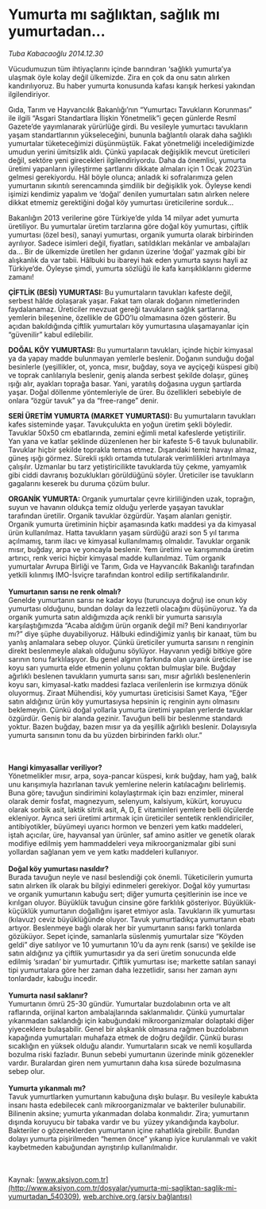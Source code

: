 # Yumurta mı sağlıktan, sağlık mı yumurtadan...

*Tuba Kabacaoğlu 2014.12.30*

<div class="pNewsDetailMainContent" itemprop="articleBody">
 <p>
  Vücudumuzun tüm ihtiyaçlarını içinde barındıran ‘sağlıklı yumurta’ya ulaşmak öyle kolay değil ülkemizde. Zira en çok da onu satın alırken kandırılıyoruz. Bu haber yumurta konusunda kafası karışık herkesi yakından ilgilendiriyor.
 </p>
 <p>
  Gıda, Tarım ve Hayvancılık Bakanlığı’nın “Yumurtacı Tavukların Korunması” ile ilgili “Asgari Standartlara İlişkin Yönetmelik”i geçen günlerde Resmî Gazete’de yayımlanarak yürürlüğe girdi. Bu vesileyle yumurtacı tavukların yaşam standartlarının yükseleceğini, bununla bağlantılı olarak daha sağlıklı yumurtalar tüketeceğimizi düşünmüştük. Fakat yönetmeliği incelediğimizde umudun yerini ümitsizlik aldı. Çünkü yapılacak değişiklik mevcut üreticileri değil, sektöre yeni girecekleri ilgilendiriyordu. Daha da önemlisi, yumurta üretimi yapanların iyileştirme şartlarını dikkate almaları için 1 Ocak 2023’ün gelmesi gerekiyordu. Hâl böyle olunca; anladık ki sofralarımıza gelen yumurtanın sıkıntılı serencamında şimdilik bir değişiklik yok. Öyleyse kendi işimizi kendimiz yapalım ve ‘doğal’ denilen yumurtaları satın alırken nelere dikkat etmemiz gerektiğini doğal köy yumurtası üreticilerine sorduk...
 </p>
 <p>
  Bakanlığın 2013 verilerine göre Türkiye’de yılda 14 milyar adet yumurta üretiliyor. Bu yumurtalar üretim tarzlarına göre doğal köy yumurtası, çiftlik yumurtası (özel besi), sanayi yumurtası, organik yumurta olarak birbirinden ayrılıyor. Sadece isimleri değil, fiyatları, satıldıkları mekânlar ve ambalajları da… Bir de ülkemizde üretilen her gıdanın üzerine ‘doğal’ yazmak gibi bir alışkanlık da var tabii. Hâlbuki bu ibareyi hak eden yumurta sayısı hayli az Türkiye’de. Öyleyse şimdi, yumurta sözlüğü ile kafa karışıklıklarını giderme zamanı!
 </p>
 <p>
  <strong>
   ÇİFTLİK (BESİ) YUMURTASI:
  </strong>
  Bu yumurtaların tavukları kafeste değil, serbest hâlde dolaşarak yaşar. Fakat tam olarak doğanın nimetlerinden faydalanamaz. Üreticiler mevzuat gereği tavukların sağlık şartlarına, yemlerin bileşenine, özellikle de GDO’lu olmamasına özen gösterir. Bu açıdan bakıldığında çiftlik yumurtaları köy yumurtasına ulaşamayanlar için “güvenilir” kabul edilebilir.
 </p>
 <p>
  <strong>
   DOĞAL KÖY YUMURTASI:
  </strong>
  Bu yumurtaların tavukları, içinde hiçbir kimyasal ya da yapay madde bulunmayan yemlerle beslenir. Doğanın sunduğu doğal besinlerle (yeşillikler, ot, yonca, mısır, buğday, soya ve ayçiçeği küspesi gibi) ve toprak canlılarıyla beslenir, geniş alanda serbest şekilde dolaşır, güneş ışığı alır, ayakları toprağa basar. Yani, yaratılış doğasına uygun şartlarda yaşar. Doğal döllenme yöntemleriyle de ürer. Bu özellikleri sebebiyle de onlara “özgür tavuk” ya da “free-range” denir.
 </p>
 <p>
  <strong>
   SERİ ÜRETİM YUMURTA (MARKET YUMURTASI):
  </strong>
  Bu yumurtaların tavukları kafes sisteminde yaşar. Tavukçulukta en yoğun üretim şekli böyledir. Tavuklar 50x50 cm ebatlarında, zemini eğimli metal kafeslerde yetiştirilir. Yan yana ve katlar şeklinde düzenlenen her bir kafeste 5-6 tavuk bulunabilir. Tavuklar hiçbir şekilde toprakla temas etmez. Dışarıdaki temiz havayı almaz, güneş ışığı görmez. Sürekli ışıklı ortamda tutularak verimlilikleri artırılmaya çalışılır. Uzmanlar bu tarz yetiştiricilikte tavuklarda tüy çekme, yamyamlık gibi ciddi davranış bozuklukları görüldüğünü söyler. Üreticiler ise tavukların gagalarını keserek bu duruma çözüm bulur.
 </p>
 <p>
  <strong>
   ORGANİK YUMURTA:
  </strong>
  Organik yumurtalar çevre kirliliğinden uzak, toprağın, suyun ve havanın oldukça temiz olduğu yerlerde yaşayan tavuklar tarafından üretilir. Organik tavuklar özgürdür. Yaşam alanları geniştir. Organik yumurta üretiminin hiçbir aşamasında katkı maddesi ya da kimyasal ürün kullanılmaz. Hatta tavukların yaşam sürdüğü arazi son 5 yıl tarıma açılmamış, tarım ilacı ve kimyasal kullanılmamış olmalıdır. Tavuklar organik mısır, buğday, arpa ve yoncayla beslenir. Yem üretimi ve karışımında üretim artırıcı, renk verici hiçbir kimyasal madde kullanılmaz. Tüm organik yumurtalar Avrupa Birliği ve Tarım, Gıda ve Hayvancılık Bakanlığı tarafından yetkili kılınmış IMO-İsviçre tarafından kontrol edilip sertifikalandırılır.
  <br>
   <br>
    <strong>
     Yumurtanın sarısı ne renk olmalı?
    </strong>
    <br>
     Genelde yumurtanın sarısı ne kadar koyu (turuncuya doğru) ise onun köy yumurtası olduğunu, bundan dolayı da lezzetli olacağını düşünüyoruz. Ya da organik yumurta satın aldığımızda açık renkli bir yumurta sarısıyla karşılaştığımızda “Acaba aldığım ürün organik değil mi? Beni kandırıyorlar mı?” diye şüphe duyabiliyoruz. Hâlbuki edindiğimiz yanlış bir kanaat, tüm bu yanlış anlamalara sebep oluyor. Çünkü üreticiler yumurta sarısını n renginin direkt beslenmeyle alakalı olduğunu söylüyor. Hayvanın yediği bitkiye göre sarının tonu farklılaşıyor. Bu genel algının farkında olan uyanık üreticiler ise koyu sarı yumurta elde etmenin yolunu çoktan bulmuşlar bile. Buğday ağırlıklı beslenen tavukların yumurta sarısı sarı, mısır ağırlıklı beslenenlerin koyu sarı, kimyasal-katkı maddesi fazlaca verilenlerin ise kırmızıya dönük oluyormuş. Ziraat Mühendisi, köy yumurtası üreticisisi Samet Kaya, “Eğer satın aldığınız ürün köy yumurtasıysa hepsinin iç renginin aynı olmasını beklemeyin. Çünkü doğal yollarla yumurta üretimi yapılan yerlerde tavuklar özgürdür. Geniş bir alanda gezinir. Tavuğun belli bir beslenme standardı yoktur. Bazen buğday, bazen mısır ya da yeşillik ağırlıklı beslenir. Dolayısıyla yumurta sarısının tonu da bu yüzden birbirinden farklı olur.”
    </br>
   </br>
  </br>
 </p>
 <p>
  <strong>
   Hangi kimyasallar veriliyor?
  </strong>
  <br>
   Yönetmelikler mısır, arpa, soya-pancar küspesi, kırık buğday, ham yağ, balık unu karışımıyla hazırlanan tavuk yemlerine nelerin katılacağını belirlemiş. Buna göre; tavuğun sindirimini kolaylaştırmak için bazı enzimler, mineral olarak demir fosfat, magnezyum, selenyum, kalsiyum, kükürt, koruyucu olarak sorbik asit, laktik sitrik asit, A, D, E vitaminleri yemlere belli ölçülerde ekleniyor. Ayrıca seri üretimi artırmak için üreticiler sentetik renklendiriciler, antibiyotikler, büyümeyi uyarıcı hormon ve benzeri yem katkı maddeleri, iştah açıcılar, üre, hayvansal yan ürünler, saf amino asitler ve genetik olarak modifiye edilmiş yem hammaddeleri veya mikroorganizmalar gibi suni yollardan sağlanan yem ve yem katkı maddeleri kullanıyor.
   <br>
    <br>
     <strong>
      Doğal köy yumurtası nasıldır?
     </strong>
     <br/>
     Burada tavuğun neyle ve nasıl beslendiği çok önemli. Tüketicilerin yumurta satın alırken ilk olarak bu bilgiyi edinmeleri gerekiyor. Doğal köy yumurtası ve organik yumurtanın kabuğu sert; diğer yumurta çeşitlerinin ise ince ve kırılgan oluyor. Büyüklük tavuğun cinsine göre farklılık gösteriyor. Büyüklük-küçüklük yumurtanın doğallığını işaret etmiyor asla. Tavukların ilk yumurtası (kılavuz) ceviz büyüklüğünde oluyor. Tavuk yumurtladıkça yumurtanın ebatı artıyor. Beslenmeye bağlı olarak her bir yumurtanın sarısı farklı tonlarda gözüküyor. Sepet içinde, samanlarla süslenmiş yumurtalar size “Köyden geldi” diye satılıyor ve 10 yumurtanın 10’u da aynı renk (sarısı) ve şekilde ise satın aldığınız ya çiftlik yumurtasıdır ya da seri üretim sonucunda elde edilmiş ‘sıradan’ bir yumurtadır. Çiftlik yumurtası ise; markette satılan sanayi tipi yumurtalara göre her zaman daha lezzetlidir, sarısı her zaman aynı tonlardadır, kabuğu incedir.
     <br/>
     <br/>
     <strong>
      Yumurta nasıl saklanır?
     </strong>
     <br/>
     Yumurtanın ömrü 25-30 gündür. Yumurtalar buzdolabının orta ve alt raflarında, orijinal karton ambalajlarında saklanmalıdır. Çünkü yumurtalar yıkanmadan saklandığı için kabuğundaki mikroorganizmalar dolaptaki diğer yiyeceklere bulaşabilir. Genel bir alışkanlık olmasına rağmen buzdolabının kapağında yumurtaları muhafaza etmek de doğru değildir. Çünkü burası sıcaklığın en yüksek olduğu alandır. Yumurtaların sıcak ve nemli koşullarda bozulma riski fazladır. Bunun sebebi yumurtanın üzerinde minik gözenekler vardır. Buralardan giren nem yumurtanın daha kısa sürede bozulmasına sebep olur.
     <br/>
     <br/>
     <strong>
      Yumurta yıkanmalı mı?
     </strong>
     <br/>
     Tavuk yumurtlarken yumurtanın kabuğuna dışkı bulaşır. Bu vesileyle kabukta insanı hasta edebilecek canlı mikroorganizmalar ve bakteriler bulunabilir. Bilinenin aksine; yumurta yıkanmadan dolaba konmalıdır. Zira; yumurtanın dışında koruyucu bir tabaka vardır ve bu  yüzey yıkandığında kaybolur. Bakteriler o gözeneklerden yumurtanın içine rahatlıkla girebilir. Bundan dolayı yumurta pişirilmeden “hemen önce” yıkanıp iyice kurulanmalı ve vakit kaybetmeden kabuğundan ayrıştırılıp kullanılmalıdır.
    </br>
   </br>
  </br>
 </p>
</div>


Kaynak: [www.aksiyon.com.tr](http://www.aksiyon.com.tr/dosyalar/yumurta-mi-sagliktan-saglik-mi-yumurtadan_540309), [web.archive.org (arşiv bağlantısı)](http://web.archive.org/web/20150104162115/http://www.aksiyon.com.tr/dosyalar/yumurta-mi-sagliktan-saglik-mi-yumurtadan_540309)

